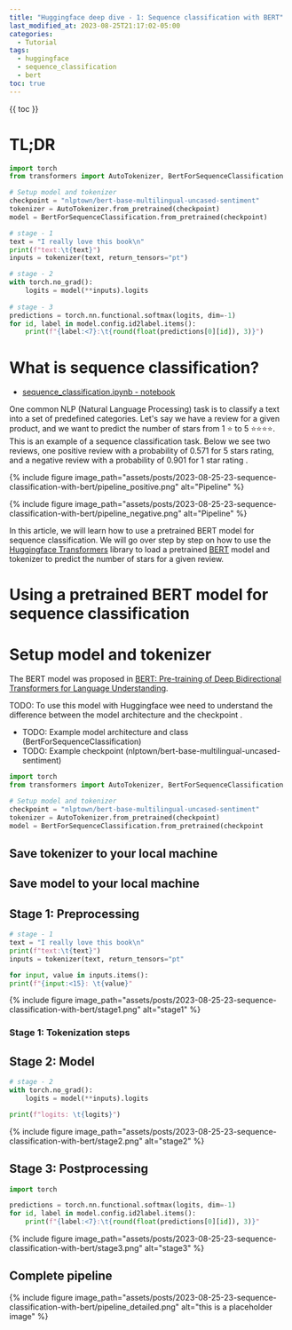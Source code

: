 ```yaml
---
title: "Huggingface deep dive - 1: Sequence classification with BERT"
last_modified_at: 2023-08-25T21:17:02-05:00
categories:
  - Tutorial
tags:
  - huggingface
  - sequence_classification
  - bert
toc: true
---
```


{{ toc }}


# TL;DR

```py
import torch
from transformers import AutoTokenizer, BertForSequenceClassification

# Setup model and tokenizer
checkpoint = "nlptown/bert-base-multilingual-uncased-sentiment"
tokenizer = AutoTokenizer.from_pretrained(checkpoint)
model = BertForSequenceClassification.from_pretrained(checkpoint)

# stage - 1
text = "I really love this book\n"
print(f"text:\t{text}")
inputs = tokenizer(text, return_tensors="pt")

# stage - 2
with torch.no_grad():
    logits = model(**inputs).logits
    
# stage - 3
predictions = torch.nn.functional.softmax(logits, dim=-1)
for id, label in model.config.id2label.items():
    print(f"{label:<7}:\t{round(float(predictions[0][id]), 3)}")
```


# What is sequence classification?
- [sequence_classification.ipynb - notebook](https://github.com/roldanjrgl/huggingface_deep_dive/blob/main/sequence_classification.ipynb)

One common NLP (Natural Language Processing) task is to classify a text into a set of predefined categories. Let's say we have a review for a given product, and we want to predict the number of stars from 1 ⭐️ to 5 ⭐️⭐️⭐️⭐️. This is an example of a sequence classification task. Below we see two reviews, one positive review with a probability of 0.571 for 5 stars rating, and a negative review with a probability of 0.901 for 1 star rating .

{% include figure image_path="assets/posts/2023-08-25-23-sequence-classification-with-bert/pipeline_positive.png" alt="Pipeline" %}

{% include figure image_path="assets/posts/2023-08-25-23-sequence-classification-with-bert/pipeline_negative.png" alt="Pipeline"  %}

In this article, we will learn how to use a pretrained BERT model for sequence classification. We will go over step by step on how to use the [Huggingface Transformers](https://huggingface.co/transformers/) library to load a pretrained [BERT](https://huggingface.co/docs/transformers/model_doc/bert) model and tokenizer to predict the number of stars for a given review.

# Using a pretrained BERT model for sequence classification

# Setup model and tokenizer
The BERT model was proposed in [BERT: Pre-training of Deep Bidirectional Transformers for Language Understanding](https://arxiv.org/abs/1810.04805). 

TODO: To use this model with Huggingface wee need to understand the difference between the model architecture and the checkpoint .
- TODO: Example model architecture and class (BertForSequenceClassification)
- TODO: Example checkpoint (nlptown/bert-base-multilingual-uncased-sentiment)



```py
import torch
from transformers import AutoTokenizer, BertForSequenceClassification

# Setup model and tokenizer
checkpoint = "nlptown/bert-base-multilingual-uncased-sentiment"
tokenizer = AutoTokenizer.from_pretrained(checkpoint)
model = BertForSequenceClassification.from_pretrained(checkpoint
```

## Save tokenizer to your local machine

## Save model to your local machine

## Stage 1: Preprocessing
```py
# stage - 1
text = "I really love this book\n"
print(f"text:\t{text}")
inputs = tokenizer(text, return_tensors="pt"

for input, value in inputs.items():
print(f"{input:<15}: \t{value}"
```

{% include figure image_path="assets/posts/2023-08-25-23-sequence-classification-with-bert/stage1.png" alt="stage1"  %}


### Stage 1: Tokenization steps

## Stage 2: Model
```py
# stage - 2
with torch.no_grad():
    logits = model(**inputs).logits

print(f"logits: \t{logits}")
```

{% include figure image_path="assets/posts/2023-08-25-23-sequence-classification-with-bert/stage2.png" alt="stage2"  %}


## Stage 3: Postprocessing
```py
import torch

predictions = torch.nn.functional.softmax(logits, dim=-1)
for id, label in model.config.id2label.items():
    print(f"{label:<7}:\t{round(float(predictions[0][id]), 3)}"
```

{% include figure image_path="assets/posts/2023-08-25-23-sequence-classification-with-bert/stage3.png" alt="stage3"  %}

## Complete pipeline

{% include figure image_path="assets/posts/2023-08-25-23-sequence-classification-with-bert/pipeline_detailed.png" alt="this is a placeholder image"  %}
